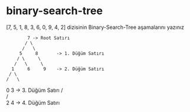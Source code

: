 # binary-search-tree


[7, 5, 1, 8, 3, 6, 0, 9, 4, 2] dizisinin Binary-Search-Tree aşamalarını yazınız

            7 -> Root Satırı
           / \
          /   \
         5     8       -> 1. Düğüm Satırı
        / \     \
       /   \     \
      1     6     9    -> 2. Düğüm Satırı
     / \
    /   \
   0     3             -> 3. Düğüm Satırı
        / \
       /   \
      2     4          -> 4. Düğüm Satırı
